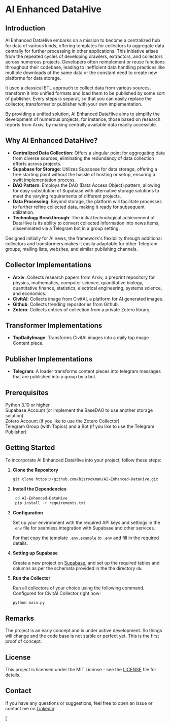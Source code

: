 # AI Enhanced DataHive

## Introduction

AI Enhanced DataHive embarks on a mission to become a centralized hub for data of various kinds, offering templates for collectors to aggregate data centrally for further processing in other applications. This initiative arises from the repeated cycles of developing crawlers, extractors, and collectors across numerous projects. Developers often reimplement or reuse functions throughout their codebase, leading to inefficient data handling practices like multiple downloads of the same data or the constant need to create new platforms for data storage.

It used a classical ETL approach to collect data from various sources, transform it into unified formats and load them to be published by some sort of publisher.
Every steps is separat, so that you can easily replace the collector, transformer or publisher with your own implementation.

By providing a unified solution, AI Enhanced DataHive aims to simplify the development of numerous projects, for instance, those based on research reports from Arxiv, by making centrally available data readily accessible.

## Why AI Enhanced DataHive?

- **Centralized Data Collection**: Offers a singular point for aggregating data from diverse sources, eliminating the redundancy of data collection efforts across projects.
- **Supabase for Storage**: Utilizes Supabase for data storage, offering a free starting point without the hassle of hosting or setup, ensuring a swift implementation process.
- **DAO Pattern**: Employs the DAO (Data Access Object) pattern, allowing for easy substitution of Supabase with alternative storage solutions to meet the varying requirements of different projects.
- **Data Processing**: Beyond storage, the platform will facilitate processes to further refine collected data, making it ready for subsequent utilization.
- **Technology Breakthrough**: The initial technological achievement of DataHive is its ability to convert collected information into news items, disseminated via a Telegram bot in a group setting.

Designed initially for AI news, the framework's flexibility through additional collectors and transformers makes it easily adaptable for other Telegram groups, mailing lists, websites, and similar publishing channels.

## Collector Implementations

- **Arxiv**: Collects research papers from Arxiv, a preprint repository for physics, mathematics, computer science, quantitative biology, quantitative finance, statistics, electrical engineering, systems science, and economics.
- **CivitAI**: Collects image from CivitAI, a platform for AI generated images.
- **Github**: Collects trending repositories from Github.
- **Zotero**: Collects entries of collection from a private Zotero library.

## Transformer Implementations

- **TopDailyImage**: Transforms CivitAI images into a daily top image Content piece.

## Publisher Implementations

- **Telegram**: A loader transforms content pieces into telegram messages that are published into a group by a bot.

## Prerequisites
Python 3.10 or higher\
Supabase Account (or implement the BaseDAO to use another storage solution)\
Zotero Account (if you like to use the Zotero Collector)\
Telegram Group (with Topics) and a Bot (if you like to use the Telegram Publisher)

## Getting Started

To incorporate AI Enhanced DataHive into your project, follow these steps:

1. **Clone the Repository**

   ```bash
   git clone https://github.com/bizrockman/AI-Enhanced-DataHive.git   

2. **Install the Dependencies**

   ```bash
    cd AI-Enhanced-DataHive
    pip install -r requirements.txt

3. **Configuration**

   Set up your environment with the required API keys and settings in the `.env` file for seamless integration with Supabase and other services.

   For that copy the template `.env.example` to `.env` and fill in the required details.


4. **Setting up Supabase**

   Create a new project on [Supabase](https://supabase.io/), and set up the required tables and columns as per the 
   schemata provided in the the directory `db`.


5. **Run the Collector**

   Run all collectors of your choice using the following command. Configured for CivitAI Collector right now:

   ```bash
   python main.py
   ```
   
## Remarks

The project is an early concept and is under active development. So things will change and the code base is not stable 
or perfect yet. This is the first proof of concept.

## License

This project is licensed under the MIT License - see the [LICENSE](LICENSE) file for details.

## Contact

If you have any questions or suggestions, feel free to open an issue or contact me on [LinkedIn](https://www.linkedin.com/in/dannygerst/).

[